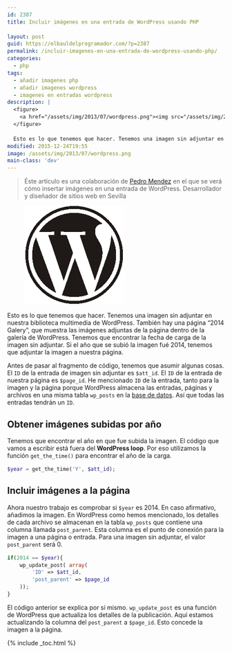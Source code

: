```yaml
---
id: 2387
title: Incluir imágenes en una entrada de WordPress usando PHP

layout: post
guid: https://elbauldelprogramador.com/?p=2387
permalink: /incluir-imagenes-en-una-entrada-de-wordpress-usando-php/
categories:
  - php
tags:
  - añadir imagenes php
  - añadir imagenes wordpress
  - imagenes en entradas wordpress
description: |
  <figure>
    <a href="/assets/img/2013/07/wordpress.png"><img src="/assets/img/2013/07/wordpress.png" title="Incluir imágenes en una entrada de WordPress usando PHP" alt="Incluir imágenes en una entrada de WordPress usando PHP" /></a>
  </figure>

  Esto es lo que tenemos que hacer. Tenemos una imagen sin adjuntar en nuestra biblioteca multimedia de WordPress. También hay una página “2014 Galery”, que muestra las imágenes adjuntas de la página dentro de la galería de WordPress. Tenemos que encontrar la fecha de carga de la imagen sin adjuntar. Si el año que se subió la imagen fué 2014, tenemos que adjuntar la imagen a nuestra página.
modified: 2015-12-24T19:55
image: /assets/img/2013/07/wordpress.png
main-class: 'dev'
---
```

> Éste artículo es una colaboración de <a href="http://reinspirit.com/blog/" target="_blank">Pedro Mendez</a> en el que se verá cómo insertar imágenes en una entrada de WordPress. Desarrollador y diseñador de sitios web en Sevilla

<figure>
  <a href="/assets/img/2013/07/wordpress.png"><img src="/assets/img/2013/07/wordpress.png" title="{{ page.title }}" alt="{{ page.title }}" /></a>
</figure>

Esto es lo que tenemos que hacer. Tenemos una imagen sin adjuntar en nuestra biblioteca multimedia de WordPress. También hay una página &#8220;2014 Galery&#8221;, que muestra las imágenes adjuntas de la página dentro de la galería de WordPress. Tenemos que encontrar la fecha de carga de la imagen sin adjuntar. Si el año que se subió la imagen fué 2014, tenemos que adjuntar la imagen a nuestra página.

<!--ad-->

Antes de pasar al fragmento de código, tenemos que asumir algunas cosas. El `ID` de la entrada de imagen sin adjuntar es `$att_id`. El `ID` de la entrada de nuestra página es `$page_id`. He mencionado `ID` de la entrada, tanto para la imagen y la página porque WordPress almacena las entradas, páginas y archivos en una misma tabla `wp_posts` en la [base de datos][1]. Así que todas las entradas tendrán un `ID`.

## Obtener imágenes subidas por año

Tenemos que encontrar el año en que fue subida la imagen. El código que vamos a escribir está fuera del **WordPress loop**. Por eso utilizamos la función `get_the_time()` para encontrar el año de la carga.

```php
$year = get_the_time('Y', $att_id);

```

## Incluir imágenes a la página

Ahora nuestro trabajo es comprobar si `$year` es 2014. En caso afirmativo, añadimos la imagen. En WordPress como hemos mencionado, los detalles de cada archivo se almacenan en la tabla `wp_posts` que contiene una columna llamada `post_parent`. Esta columna es el punto de conexión para la imagen a una página o entrada. Para una imagen sin adjuntar, el valor `post_parent` será 0.

```php
if(2014 == $year){
    wp_update_post( array(
        'ID' => $att_id,
        'post_parent' => $page_id
    ));
}

```

El código anterior se explica por sí mismo. `wp_update_post` es una función de WordPress que actualiza los detalles de la publicación. Aquí estamos actualizando la columna del `post_parent` a `$page_id`. Esto concede la imagen a la página.



[1]: https://elbauldelprogramador.com/bases-de-datos/ "Bases de Datos"

{% include _toc.html %}
